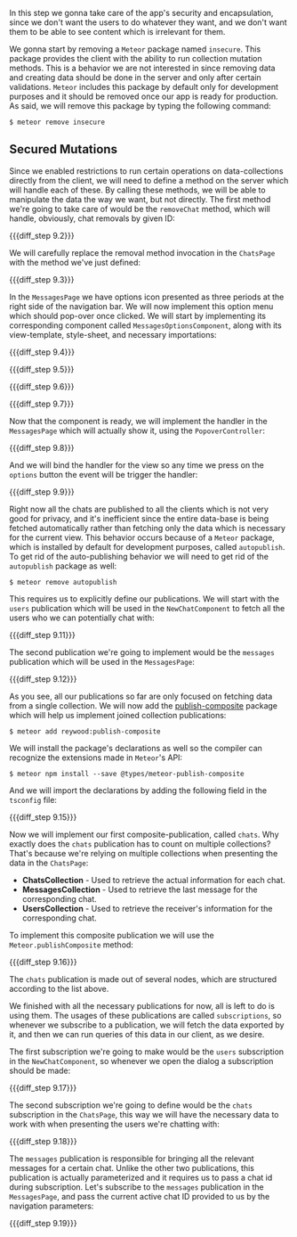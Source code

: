 In this step we gonna take care of the app's security and encapsulation, since we don't want the users to do whatever they want, and we don't want them to be able to see content which is irrelevant for them.

We gonna start by removing a `Meteor` package named `insecure`. This package provides the client with the ability to run collection mutation methods. This is a behavior we are not interested in since removing data and creating data should be done in the server and only after certain validations. `Meteor` includes this package by default only for development purposes and it should be removed once our app is ready for production. As said, we will remove this package by typing the following command:

    $ meteor remove insecure

## Secured Mutations

Since we enabled restrictions to run certain operations on data-collections directly from the client, we will need to define a method on the server which will handle each of these. By calling these methods, we will be able to manipulate the data the way we want, but not directly. The first method we're going to take care of would be the `removeChat` method, which will handle, obviously, chat removals by given ID:

{{{diff_step 9.2}}}

We will carefully replace the removal method invocation in the `ChatsPage` with the method we've just defined:

{{{diff_step 9.3}}}

In the `MessagesPage` we have options icon presented as three periods at the right side of the navigation bar. We will now implement this option menu which should pop-over once clicked. We will start by implementing its corresponding component called `MessagesOptionsComponent`, along with its view-template, style-sheet, and necessary importations:

{{{diff_step 9.4}}}

{{{diff_step 9.5}}}

{{{diff_step 9.6}}}

{{{diff_step 9.7}}}

Now that the component is ready, we will implement the handler in the `MessagesPage` which will actually show it, using the `PopoverController`:

{{{diff_step 9.8}}}

And we will bind the handler for the view so any time we press on the `options` button the event will be trigger the handler:

{{{diff_step 9.9}}}

Right now all the chats are published to all the clients which is not very good for privacy, and it's inefficient since the entire data-base is being fetched automatically rather than fetching only the data which is necessary for the current view. This behavior occurs because of a `Meteor` package, which is installed by default for development purposes, called `autopublish`. To get rid of the auto-publishing behavior we will need to get rid of the `autopublish` package as well:

    $ meteor remove autopublish

This requires us to explicitly define our publications. We will start with the `users` publication which will be used in the `NewChatComponent` to fetch all the users who we can potentially chat with:

{{{diff_step 9.11}}}

The second publication we're going to implement would be the `messages` publication which will be used in the `MessagesPage`:

{{{diff_step 9.12}}}

As you see, all our publications so far are only focused on fetching data from a single collection. We will now add the [publish-composite](https://atmospherejs.com/reywood/publish-composite) package which will help us implement joined collection publications:

    $ meteor add reywood:publish-composite

We will install the package's declarations as well so the compiler can recognize the extensions made in `Meteor`'s API:

    $ meteor npm install --save @types/meteor-publish-composite

And we will import the declarations by adding the following field in the `tsconfig` file:

{{{diff_step 9.15}}}

Now we will implement our first composite-publication, called `chats`. Why exactly does the `chats` publication has to count on multiple collections? That's because we're relying on multiple collections when presenting the data in the `ChatsPage`:

- **ChatsCollection** - Used to retrieve the actual information for each chat.
- **MessagesCollection** - Used to retrieve the last message for the corresponding chat.
- **UsersCollection** - Used to retrieve the receiver's information for the corresponding chat.

To implement this composite publication we will use the `Meteor.publishComposite` method:

{{{diff_step 9.16}}}

The `chats` publication is made out of several nodes, which are structured according to the list above.

We finished with all the necessary publications for now, all is left to do is using them. The usages of these publications are called `subscriptions`, so whenever we subscribe to a publication, we will fetch the data exported by it, and then we can run queries of this data in our client, as we desire.

The first subscription we're going to make would be the `users` subscription in the `NewChatComponent`, so whenever we open the dialog a subscription should be made:

{{{diff_step 9.17}}}

The second subscription we're going to define would be the `chats` subscription in the `ChatsPage`, this way we will have the necessary data to work with when presenting the users we're chatting with:

{{{diff_step 9.18}}}

The `messages` publication is responsible for bringing all the relevant messages for a certain chat. Unlike the other two publications, this publication is actually parameterized and it requires us to pass a chat id during subscription. Let's subscribe to the `messages` publication in the `MessagesPage`, and pass the current active chat ID provided to us by the navigation parameters:

{{{diff_step 9.19}}}
